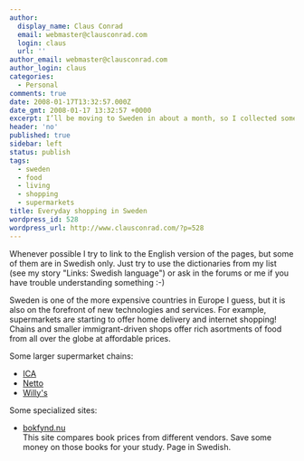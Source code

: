 ```yaml
---
author:
  display_name: Claus Conrad
  email: webmaster@clausconrad.com
  login: claus
  url: ''
author_email: webmaster@clausconrad.com
author_login: claus
categories:
  - Personal
comments: true
date: 2008-01-17T13:32:57.000Z
date_gmt: 2008-01-17 13:32:57 +0000
excerpt: I’ll be moving to Sweden in about a month, so I collected some links which I’d like to share here. I hope there is something of interest to you, whether you are thinking of moving to Sweden or just need some help for your holiday!
header: 'no'
published: true
sidebar: left
status: publish
tags:
  - sweden
  - food
  - living
  - shopping
  - supermarkets
title: Everyday shopping in Sweden
wordpress_id: 528
wordpress_url: http://www.clausconrad.com/?p=528
---
```

Whenever possible I try to link to the English version of the pages, but some of them are in Swedish only. Just try to use the dictionaries from my list (see my story "Links: Swedish language") or ask in the forums or me if you have trouble understanding something :-)

Sweden is one of the more expensive countries in Europe I guess, but it is also on the forefront of new technologies and services. For example, supermarkets are starting to offer home delivery and internet shopping! Chains and smaller immigrant-driven shops offer rich asortments of food from all over the globe at affordable prices.

Some larger supermarket chains:  

*   [ICA](https://www.ica.se/)
*   [Netto](https://www.netto.se/)
*   [Willy's](https://www.willys.se/)

Some specialized sites:

*   [bokfynd.nu](https://www.bokfynd.nu/)  
    This site compares book prices from different vendors. Save some money on those books for your study. Page in Swedish.
